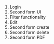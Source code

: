 1. Login
2. Second form UI
3. Filter functionality
4. Edit
5. Second form create
6. Second form delete
7. Second form PDF